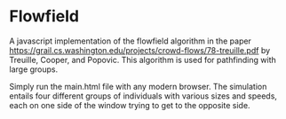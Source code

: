 # Flowfield
 A javascript implementation of the flowfield algorithm in the paper https://grail.cs.washington.edu/projects/crowd-flows/78-treuille.pdf by Treuille, Cooper, and Popovic. This algorithm is used for pathfinding with large groups. 
 
 Simply run the main.html file with any modern browser. 
 The simulation entails four different groups of individuals with various sizes and speeds, each on one side of the window trying to get to the opposite side.
